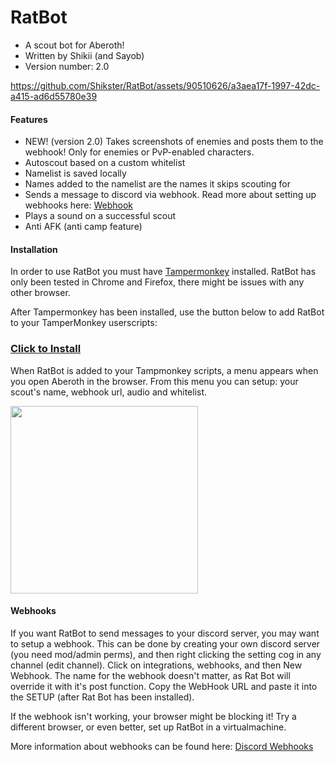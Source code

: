 # RatBot
- A scout bot for Aberoth!
- Written by Shikii (and Sayob)
- Version number: 2.0

https://github.com/Shikster/RatBot/assets/90510626/a3aea17f-1997-42dc-a415-ad6d55780e39

#### Features
- NEW! (version 2.0) Takes screenshots of enemies and posts them to the webhook! Only for enemies or PvP-enabled characters.
- Autoscout based on a custom whitelist
- Namelist is saved locally
- Names added to the namelist are the names it skips scouting for
- Sends a message to discord via webhook. Read more about setting up webhooks here: [Webhook](https://github.com/Shikster/RatBot#Webhooks)
- Plays a sound on a successful scout
- Anti AFK (anti camp feature)



#### Installation
In order to use RatBot you must have [Tampermonkey](https://www.tampermonkey.net/) installed.
RatBot has only been tested in Chrome and Firefox, there might be issues with any other browser.

After Tampermonkey has been installed, use the button below to add RatBot to your TamperMonkey userscripts:
### [Click to Install](https://github.com/Shikster/RatBot/raw/main/RatBot.user.js)

When RatBot is added to your Tampmonkey scripts, a menu appears when you open Aberoth in the browser. From this menu you can setup: your scout's name, webhook url, audio and whitelist.

<img src="https://github.com/Shikster/RatBot/assets/90510626/33684d7b-e614-42e2-afab-06ec228c0fb7" width="300">


#### Webhooks
If you want RatBot to send messages to your discord server, you may want to setup a webhook.
This can be done by creating your own discord server (you need mod/admin perms), and then right clicking the setting cog in any channel (edit channel).
Click on integrations, webhooks, and then New Webhook. The name for the webhook doesn't matter, as Rat Bot will override it with it's post function. Copy the WebHook URL and paste it into the SETUP (after Rat Bot has been installed). 

If the webhook isn't working, your browser might be blocking it! Try a different browser, or even better, set up RatBot in a virtualmachine.

More information about webhooks can be found here:
[Discord Webhooks](https://support.discord.com/hc/en-us/articles/228383668-Intro-to-Webhooks)
